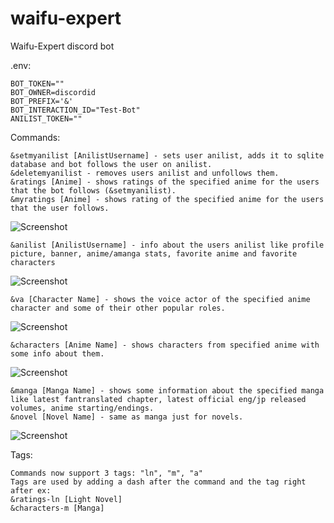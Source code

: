 # waifu-expert
Waifu-Expert discord bot


.env:
```
BOT_TOKEN=""
BOT_OWNER=discordid
BOT_PREFIX='&'
BOT_INTERACTION_ID="Test-Bot"
ANILIST_TOKEN=""
```

Commands:
```
&setmyanilist [AnilistUsername] - sets user anilist, adds it to sqlite database and bot follows the user on anilist.
&deletemyanilist - removes users anilist and unfollows them.
&ratings [Anime] - shows ratings of the specified anime for the users that the bot follows (&setmyanilist).
&myratings [Anime] - shows rating of the specified anime for the users that the user follows.
```
![Screenshot](https://i.imgur.com/15qv8T1.png)

```
&anilist [AnilistUsername] - info about the users anilist like profile picture, banner, anime/amanga stats, favorite anime and favorite characters
```
![Screenshot](https://i.imgur.com/2IKUmpO.png)

```
&va [Character Name] - shows the voice actor of the specified anime character and some of their other popular roles.
```
![Screenshot](https://i.imgur.com/46zoi5X.png)
```
&characters [Anime Name] - shows characters from specified anime with some info about them.
```
![Screenshot](https://i.imgur.com/5eYlirY.png)
```
&manga [Manga Name] - shows some information about the specified manga like latest fantranslated chapter, latest official eng/jp released volumes, anime starting/endings.
&novel [Novel Name] - same as manga just for novels.
```
![Screenshot](https://i.imgur.com/rZ5OTyc.png)

Tags:
```
Commands now support 3 tags: "ln", "m", "a"
Tags are used by adding a dash after the command and the tag right after ex:
&ratings-ln [Light Novel]
&characters-m [Manga]
```



